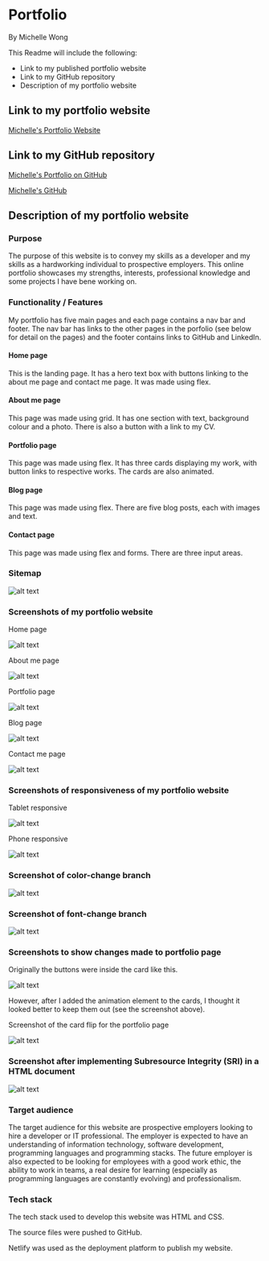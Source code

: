 # Portfolio
By Michelle Wong

This Readme will include the following: 
* Link to my published portfolio website
* Link to my GitHub repository
* Description of my portfolio website

## Link to my portfolio website

[Michelle's Portfolio Website](https://themishmash.netlify.com/)

## Link to my GitHub repository

[Michelle's Portfolio on GitHub](https://github.com/themishmash/portfolio)

[Michelle's GitHub](https://github.com/themishmash)

## Description of my portfolio website
### Purpose 
The purpose of this website is to convey my skills as a developer and my skills as a hardworking individual to prospective employers. This online portfolio showcases my strengths, interests, professional knowledge and some projects I have bene working on. 

### Functionality / Features
My portfolio has five main pages and each page contains a nav bar and footer. The nav bar has links to the other pages in the porfolio (see below for detail on the pages) and the footer contains links to GitHub and LinkedIn.

#### Home page
This is the landing page. It has a hero text box with buttons linking to the about me page and contact me page. It was made using flex. 

#### About me page
This page was made using grid. It has one section with text, background colour and a photo. There is also a button with a link to my CV.

#### Portfolio page
This page was made using flex. It has three cards displaying my work, with button links to respective works. The cards are also animated. 

#### Blog page
This page was made using flex. There are five blog posts, each with images and text.

#### Contact page
This page was made using flex and forms. There are three input areas. 

### Sitemap
![alt text](./docs/sitemap.jpeg)

### Screenshots of my portfolio website

Home page

![alt text](./docs/homepage.png)

About me page

![alt text](./docs/aboutmepage.png)

Portfolio page

![alt text](./docs/portfoliopage-buttonsout.png)

Blog page

![alt text](./docs/blogpage.png)

Contact me page

![alt text](./docs/contactpage.png)

### Screenshots of responsiveness of my portfolio website

Tablet responsive

![alt text](./docs/ipadresponsive.png)

Phone responsive

![alt text](./docs/phoneresponsive.png)

### Screenshot of color-change branch

![alt text](./docs/colorchange-branch.png)

### Screenshot of font-change branch

![alt text](./docs/fontchange-branch.png)


### Screenshots to show changes made to portfolio page
Originally the buttons were inside the card like this. 

![alt text](./docs/portfoliopage-buttonsinside.png)

However, after I added the animation element to the cards, I thought it looked better to keep them out (see the screenshot above). 

Screenshot of the card flip for the portfolio page

![alt text](./docs/portfoliopage-flip.png)


### Screenshot after implementing Subresource Integrity (SRI) in a HTML document

![alt text](./docs/sri-screenshot.png)

### Target audience
The target audience for this website are prospective employers looking to hire a developer or IT professional. The employer is expected to have an understanding of information technology, software development, programming languages and programming stacks. The future employer is also expected to be looking for employees with a good work ethic, the ability to work in teams, a real desire for learning (especially as programming languages are constantly evolving) and professionalism.

### Tech stack
The tech stack used to develop this website was HTML and CSS. 

The source files were pushed to GitHub. 

Netlify was used as the deployment platform to publish my website.


